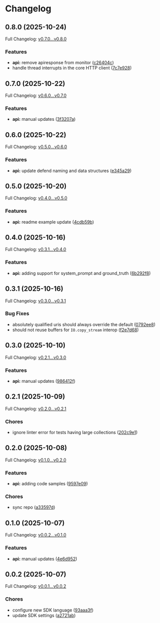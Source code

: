 # Changelog

## 0.8.0 (2025-10-24)

Full Changelog: [v0.7.0...v0.8.0](https://github.com/deeprails/deeprails-ruby-sdk/compare/v0.7.0...v0.8.0)

### Features

* **api:** remove apiresponse from monitor ([c26404c](https://github.com/deeprails/deeprails-ruby-sdk/commit/c26404cf6e750823780141362084731adf50b089))
* handle thread interrupts in the core HTTP client ([7c7e928](https://github.com/deeprails/deeprails-ruby-sdk/commit/7c7e928f1ec5bb401bce8200ec186e8c080de890))

## 0.7.0 (2025-10-22)

Full Changelog: [v0.6.0...v0.7.0](https://github.com/deeprails/deeprails-ruby-sdk/compare/v0.6.0...v0.7.0)

### Features

* **api:** manual updates ([3f3207a](https://github.com/deeprails/deeprails-ruby-sdk/commit/3f3207ad9b0e71ed6911c94cf6850a4d35a8d295))

## 0.6.0 (2025-10-22)

Full Changelog: [v0.5.0...v0.6.0](https://github.com/deeprails/deeprails-ruby-sdk/compare/v0.5.0...v0.6.0)

### Features

* **api:** update defend naming and data structures ([e345a29](https://github.com/deeprails/deeprails-ruby-sdk/commit/e345a293b74cc3bfedcfcf8b5d9c9a834f82a69b))

## 0.5.0 (2025-10-20)

Full Changelog: [v0.4.0...v0.5.0](https://github.com/deeprails/deeprails-ruby-sdk/compare/v0.4.0...v0.5.0)

### Features

* **api:** readme example update ([4cdb59b](https://github.com/deeprails/deeprails-ruby-sdk/commit/4cdb59b5a0c9a5af34851fbd7885551a6253cf69))

## 0.4.0 (2025-10-16)

Full Changelog: [v0.3.1...v0.4.0](https://github.com/deeprails/deeprails-ruby-sdk/compare/v0.3.1...v0.4.0)

### Features

* **api:** adding support for system_prompt and ground_truth ([6b292f8](https://github.com/deeprails/deeprails-ruby-sdk/commit/6b292f8e125423e582f3937c343934e916e94ff6))

## 0.3.1 (2025-10-16)

Full Changelog: [v0.3.0...v0.3.1](https://github.com/deeprails/deeprails-ruby-sdk/compare/v0.3.0...v0.3.1)

### Bug Fixes

* absolutely qualified uris should always override the default ([0792ee8](https://github.com/deeprails/deeprails-ruby-sdk/commit/0792ee8118dfedf1d4aff38c9373829cdf307a07))
* should not reuse buffers for `IO.copy_stream` interop ([f2e7d68](https://github.com/deeprails/deeprails-ruby-sdk/commit/f2e7d681dcef52467e0d6b94074cff2869385164))

## 0.3.0 (2025-10-10)

Full Changelog: [v0.2.1...v0.3.0](https://github.com/deeprails/deeprails-ruby-sdk/compare/v0.2.1...v0.3.0)

### Features

* **api:** manual updates ([986412f](https://github.com/deeprails/deeprails-ruby-sdk/commit/986412f6888691af0abdec609a5d456bdac2c1e9))

## 0.2.1 (2025-10-09)

Full Changelog: [v0.2.0...v0.2.1](https://github.com/deeprails/deeprails-ruby-sdk/compare/v0.2.0...v0.2.1)

### Chores

* ignore linter error for tests having large collections ([202c9e1](https://github.com/deeprails/deeprails-ruby-sdk/commit/202c9e1977aaebb7e09883564d4694a2d41e4416))

## 0.2.0 (2025-10-08)

Full Changelog: [v0.1.0...v0.2.0](https://github.com/deeprails/deeprails-ruby-sdk/compare/v0.1.0...v0.2.0)

### Features

* **api:** adding code samples ([9597e09](https://github.com/deeprails/deeprails-ruby-sdk/commit/9597e09967d659172d52c3935b3dd8f3e0018783))


### Chores

* sync repo ([a33597d](https://github.com/deeprails/deeprails-ruby-sdk/commit/a33597d5677081f50207f926f9950d9914700fb3))

## 0.1.0 (2025-10-07)

Full Changelog: [v0.0.2...v0.1.0](https://github.com/deeprails/deeprails-ruby-sdk/compare/v0.0.2...v0.1.0)

### Features

* **api:** manual updates ([4e6d952](https://github.com/deeprails/deeprails-ruby-sdk/commit/4e6d952cf63524c240d4c11044884af0b1a54d06))

## 0.0.2 (2025-10-07)

Full Changelog: [v0.0.1...v0.0.2](https://github.com/deeprails/deeprails-ruby-sdk/compare/v0.0.1...v0.0.2)

### Chores

* configure new SDK language ([93aaa3f](https://github.com/deeprails/deeprails-ruby-sdk/commit/93aaa3ff8fd84a29855e7adc2e341e9ef37d76a4))
* update SDK settings ([a2721ab](https://github.com/deeprails/deeprails-ruby-sdk/commit/a2721ab0f38e834aa60a88945a0cb5fbb1c37917))
